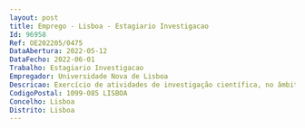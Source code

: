 ```yaml
--- 
layout: post
title: Emprego - Lisboa - Estagiario Investigacao
Id: 96958
Ref: OE202205/0475
DataAbertura: 2022-05-12
DataFecho: 2022-06-01
Trabalho: Estagiario Investigacao
Empregador: Universidade Nova de Lisboa
Descricao: Exercício de atividades de investigação científica, no âmbito do Projeto Estratégico do Instituto de Estudos Medievais (IEM), através do Financiamento Programático do Instituto de Estudos Medievais   UIDP 00749 2020.
CodigoPostal: 1099-085 LISBOA
Concelho: Lisboa
Distrito: Lisboa
--- 
```

